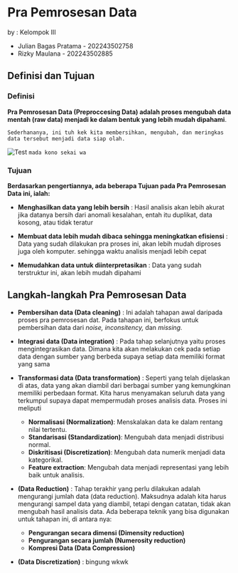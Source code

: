 # Pra Pemrosesan Data
 by : Kelompok III
 - Julian Bagas Pratama - 202243502758
 - Rizky Maulana - 202243502885

##  Definisi dan Tujuan

### Definisi

**Pra Pemrosesan Data (Preproccesing Data) adalah proses mengubah data mentah (raw data) menjadi ke dalam bentuk yang lebih mudah dipahami**. 

```Sederhananya, ini tuh kek kita membersihkan, mengubah, dan meringkas data tersebut menjadi data siap olah.```


![Test](/assets/test.jpeg)
```mada kono sekai wa```

### Tujuan

**Berdasarkan pengertiannya, ada beberapa Tujuan pada Pra Pemrosesan Data ini, ialah:**
- **Menghasilkan data yang lebih bersih** 
: Hasil analisis akan lebih akurat jika datanya bersih dari anomali kesalahan, entah itu duplikat, data kosong, atau tidak teratur

- **Membuat data lebih mudah dibaca sehingga meningkatkan efisiensi**
: Data yang sudah dilakukan pra proses ini, akan lebih mudah diproses juga oleh komputer. sehingga waktu analisis menjadi lebih cepat

- **Memudahkan data untuk diinterpretasikan** : Data yang sudah terstruktur ini, akan lebih mudah dipahami

## Langkah-langkah Pra Pemrosesan Data

- **Pembersihan data (Data cleaning)**
: Ini adalah tahapan awal daripada proses pra pemrosesan dat. Pada tahapan ini, berfokus untuk pembersihan data dari *noise, inconsitency,* dan *missing.*

- **Integrasi data (Data integration)** : Pada tahap selanjutnya yaitu proses mengintegrasikan data. Dimana kita akan melakukan cek pada setiap data dengan sumber yang berbeda supaya setiap data memiliki format yang sama

- **Transformasi data (Data transformation)** : Seperti yang telah dijelaskan di atas, data yang akan diambil dari berbagai sumber yang kemungkinan memiliki perbedaan format. Kita harus menyamakan seluruh data yang terkumpul supaya dapat mempermudah proses analisis data. Proses ini meliputi 
    - **Normalisasi (Normalization)**: Menskalakan data ke dalam rentang nilai tertentu.
    - **Standarisasi (Standardization)**: Mengubah data menjadi distribusi normal.
    - **Diskritisasi (Discretization)**: Mengubah data numerik menjadi data kategorikal.
    - **Feature extraction**: Mengubah data menjadi representasi yang lebih baik untuk analisis.


- **(Data Reduction)** : Tahap terakhir yang perlu dilakukan adalah mengurangi jumlah data (data reduction). Maksudnya adalah kita harus mengurangi sampel data yang diambil, tetapi dengan catatan, tidak akan mengubah hasil analisis data. Ada beberapa teknik yang bisa digunakan untuk tahapan ini, di antara nya: 
    - **Pengurangan secara dimensi (Dimensity reduction)** 
    - **Pengurangan secara jumlah (Numerosity reduction)**
    - **Kompresi Data (Data Compression)**

- **(Data Discretization)** : bingung wkwk


